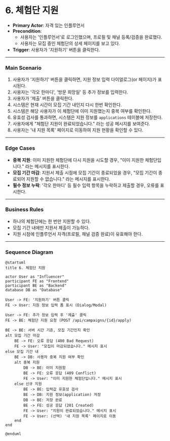 # 6. 체험단 지원

- **Primary Actor**: 자격 있는 인플루언서
- **Precondition**:
    - 사용자는 '인플루언서'로 로그인했으며, 프로필 및 채널 등록/검증을 완료했다.
    - 사용자는 모집 중인 체험단의 상세 페이지를 보고 있다.
- **Trigger**: 사용자가 '지원하기' 버튼을 클릭한다.

---

### Main Scenario

1. 사용자가 '지원하기' 버튼을 클릭하면, 지원 정보 입력 다이얼로그(or 페이지)가 표시된다.
2. 사용자는 '각오 한마디', '방문 희망일' 등 추가 정보를 입력한다.
3. 사용자가 '제출' 버튼을 클릭한다.
4. 시스템은 현재 시간이 모집 기간 내인지 다시 한번 확인한다.
5. 시스템은 해당 사용자가 이 체험단에 이미 지원했는지 중복 여부를 확인한다.
6. 유효성 검사를 통과하면, 시스템은 지원 정보를 `applications` 테이블에 저장한다.
7. 사용자에게 "체험단 지원이 완료되었습니다." 라는 성공 메시지를 보여준다.
8. 사용자는 '내 지원 목록' 페이지로 이동하여 지원 현황을 확인할 수 있다.

---

### Edge Cases

- **중복 지원**: 이미 지원한 체험단에 다시 지원을 시도할 경우, "이미 지원한 체험단입니다." 라는 메시지를 표시한다.
- **모집 기간 마감**: 지원서 제출 시점에 모집 기간이 종료되었을 경우, "모집 기간이 종료되어 지원할 수 없습니다." 라는 메시지를 표시한다.
- **필수 정보 누락**: '각오 한마디' 등 필수 입력 항목을 누락하고 제출할 경우, 오류를 표시한다.

---

### Business Rules

- 하나의 체험단에는 한 번만 지원할 수 있다.
- 모집 기간 내에만 지원서 제출이 가능하다.
- 지원 시점에 인플루언서 자격(프로필, 채널 검증 완료)이 유효해야 한다.

---

### Sequence Diagram

```plantuml
@startuml
title 6. 체험단 지원

actor User as "Influencer"
participant FE as "Frontend"
participant BE as "Backend"
database DB as "Database"

User -> FE: '지원하기' 버튼 클릭
FE -> User: 지원 정보 입력 폼 표시 (Dialog/Modal)

User -> FE: 추가 정보 입력 후 '제출' 클릭
FE -> BE: 체험단 지원 요청 (POST /api/campaigns/{id}/apply)

BE -> BE: 서버 시간 기준, 모집 기간인지 확인
alt 모집 기간 마감
    BE -> FE: 오류 응답 (400 Bad Request)
    FE -> User: "모집이 마감되었습니다." 메시지 표시
else 모집 기간 내
    BE -> DB: 사용자 중복 지원 여부 확인
    alt 중복 지원
        DB -> BE: 이미 지원함
        BE -> FE: 오류 응답 (409 Conflict)
        FE -> User: "이미 지원한 체험단입니다." 메시지 표시
    else 신규 지원
        BE -> BE: 입력값 유효성 검사
        BE -> DB: 지원 정보(application) 저장
        DB -> BE: 저장 완료
        BE -> FE: 성공 응답 (201 Created)
        FE -> User: "지원이 완료되었습니다." 메시지 표시
        FE -> User: (선택) '내 지원 목록' 페이지로 이동
    end
end

@enduml
```

